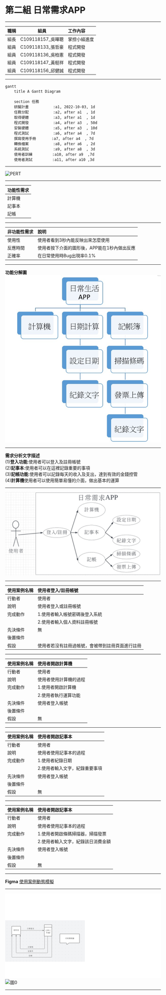 # 第二組  日常需求APP   
***
| 職稱          | 組員             | 工作內容    |
| :----------- | :---------------:| :---------- |
| 組長         | C109118157_吳曄聰 | 掌控小組進度 |
| 組員         | C109118133_張哲豪 | 程式開發    |
| 組員         | C109118136_吳柏憲 | 程式開發    |
| 組員         | C109118147_黃梃祥 | 程式開發    |
| 組員         | C109118156_邱健誠 | 程式開發    |
***
```mermaid
gantt
    title A Gantt Diagram

    section 任務
    研擬計畫           :a1, 2022-10-03, 1d
    任務分配           :a2, after a1  , 1d
    取得硬體           :a3, after a1  , 1d
    程式開發           :a4, after a3  , 50d
    安裝硬體           :a5, after a3  , 10d
    程式測試           :a6, after a4  , 7d
    撰寫使用手冊       :a7, after a4  , 7d
    轉換檔案           :a8, after a6  , 2d
    系統測試           :a9, after a8  , 3d
    使用者訓練         :a10, after a9  ,7d
    使用者測試         :a11, after a10 ,3d
```
***
![PERT](PERT02.jpg)
***
| 功能性需求      | 
| :------------- | 
| 計算機         | 
| 記事本       | 
| 記帳          | 
***
| 非功能性需求      |  說明                        | 
| :------------- |:----------------------------- |
| 使用性         | 使用者看到3秒內能反映出來怎麼使用|
| 反應時間       | 使用者按下介面的圖形後，APP能在1秒內做出反應|
| 正確率         | 在日常使用時Bug出現率0.1% |

***
**功能分解圖**
![功能分解圖](功能分解圖.jpg)
***
**需求分析文字描述**   
(1)**登入功能**:使用者可以登入及註冊帳號   
(2)**記事本**:使用者可以在這裡記錄重要的事項   
(3)**記帳功能**:使用者可以記錄每天的收入及支出，達到有效的金錢控管  
(4)**計算機**使用者可以使用簡單易懂的介面，做出基本的運算   
***
![使用案例圖](使用案例圖.jpg)
***
| **使用案例名稱**|**使用者登入/註冊帳號**| 
| :------------- |:------------------|
| 行動者         | 使用者             |
| 說明           | 使用者登入或註冊帳號|
| 完成動作       | 1.使用者輸入帳號密碼後登入系統  |
|               | 2.使用者輸入個人資料註冊帳號|
| 先決條件       | 無       |
|後置條件        |                     |
|假設           |使用者若沒有註冊過帳號，會被帶到註冊頁面進行註冊|
***
| **使用案例名稱**|**使用者開啟計算機**| 
| :------------- |:------------------|
| 行動者         | 使用者             |
| 說明           | 使用者使用計算機的過程|
| 完成動作       | 1.使用者開啟計算機  |
|               | 2.使用者執行運算功能|
| 先決條件       |使用者登入帳號       |
|後置條件        |                     |
|假設           |  無                   |
***
| **使用案例名稱**|**使用者開啟記事本**| 
| :------------- |:------------------|
| 行動者         | 使用者             |
| 說明           | 使用者使用記事本的過程|
| 完成動作       | 1.使用者紀錄日期  |
|               | 2.使用者輸入文字，紀錄重要事項|
| 先決條件       |使用者登入帳號      |
|後置條件       |                    |
|假設           |    無              |
***
| **使用案例名稱**|**使用者開啟記事本**| 
| :------------- |:------------------|
| 行動者         | 使用者             |
| 說明           | 使用者使用記事本的過程|
| 完成動作       | 1.使用者開啟條碼掃描器，掃描發票  |
|               | 2.使用者輸入文字，紀錄該日消費金額|
| 先決條件       |使用者登入帳號       |
|後置條件       |                     |
|假設           |    無               |
***
**Figma**
[使用案例動態模擬](https://www.figma.com/file/7OuAExkDQspSDHSAt2nI7w/Untitled?node-id=2%3A166)
***
![系統環境圖](系統環境圖.png)
![圖0](圖0.png)
***

